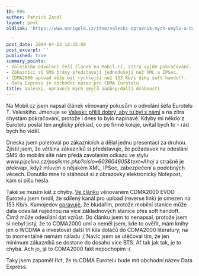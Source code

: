 ```yaml
---
ID: 996
author: Patrick Zandl
layout: post
oldlink: 'https://www.marigold.cz/item/valeski-opravnik-mych-omylu-a-dalsi-drobnosti

  '
post_date: 2004-04-22 18:25:00
post_excerpt: ''
published: true
summary_points:
- Valeskiho odvolání řeší článek na Mobil.cz, zítra vyjde pokračování.
- Zákazníci si SMS brány představují jednodušeji než XML a IPSec.
- CDMA2000 upload může být rychlejší než 153 Kb/s díky soft handoff.
- Data Express je obchodní název pro CDMA Eurotelu.
title: Valeski, opravník mých omylů a&nbsp;další drobnosti
---
```


<p>
Na Mobil.cz jsem napsal článek věnovaný pokusům o odvolání šéfa Eurotelu T. Valeskiho. Jmenuje se <A href="http://mobil.idnes.cz/publicistika/valeski040422.html" target=_blank>Valeski: příliš dobrý, aby tu byl s námi</A> a na zítra chystám pokračování, protože i dnes to bylo napínavé. Kdyby mi někdo z Eurotelu poslal ten anglický překlad, co po firmě koluje, uvítal bych to - rád bych ho viděl. </p>

<p>
Dneska jsem poletoval po zákaznících a dělal jednu presentaci za druhou. Zjistil jsem, že většina zákazníků si představuje, že požadavek na odeslání SMS do mobilní sítě nám předá zavoláním odkazu ve stylu <EM>www.pipeline.cz/poslisms.php?cislo=603604605&amp;text=Ahoj</EM> a strašně je překvapí, když mluvím o nějakém XML, IPSec, zabezpečení a podobných věcech. Donutilo mne to stáhnout si z obrazovky elektronický Notepost, kam si píšu hesla. </p>

<p>
Také se musím kát z chyby. <A href="http://mobil.idnes.cz/mobilni_komunikace/mobilni_technologie/zpravy-mobilni_technologie/cdma040420.html" target=_blank>Ve článku</A> věnovaném CDMA2000 EVDO Eurotelu jsem tvrdil, že sdílený kanál pro upload (reverse link) je omezen na 153 Kb/s. Kamojedov <A href="http://vucako.bloguje.cz/37201_item.php" target=_blank>opravuje</A>, že bludařím, protože mobilní stanice může data odesílat najednou na více základnových stanice přes soft handoff. Čímž může odesílání dat vzrůst. Do článku jsem to nenapsal, protože jsem si nebyl jistý, že to CDMA2000 umí a neměl jsem, kde to ověřit, mám knihy jen o WCDMA a investovat další tři kila doláčů do CDMA2000 literatury, na to momentálně nemám náladu :( Navíc jsem se utěčoval tím, že jen minimum zákazníků se dostane do dosahu více BTS. Ať tak jak tak, je to chyba. Ach jo, já to CDMA2000 fakt nepochopím :(</p>

<p>
Taky jsem zapoměl říct, že to CDMA Eurotelu bude mít obchodní název Data Express.</p>